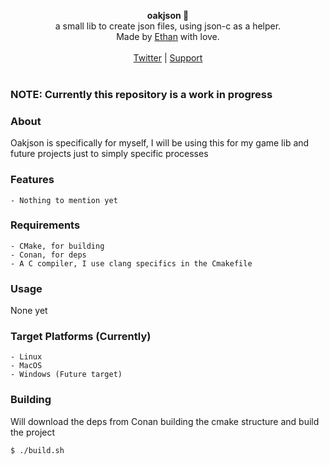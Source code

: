 <div id="header">
    <p align="center">
      <b>oakjson 🌳</b><br>
  	  <span font-size="16px">a small lib to create json files, using json-c as a helper.</span><br>
      <span font-size="12px">Made by <a href="http://epmor.app">Ethan</a> with love.</span><br><br>
      <span><a href="https://www.twitter.com/glassofethanol">Twitter</a> | <a href="https://github.com/sponsors/gweithio">Support</a></span><br><br>
    </p>
</div>

### NOTE: Currently this repository is a work in progress

### About

Oakjson is specifically for myself, I will be using this for my game lib and future projects just to simply specific processes

### Features

```
- Nothing to mention yet
```

### Requirements

```
- CMake, for building
- Conan, for deps
- A C compiler, I use clang specifics in the Cmakefile
```

### Usage

None yet

### Target Platforms (Currently)

```
- Linux
- MacOS
- Windows (Future target)
```

### Building

Will download the deps from Conan building the cmake structure and build the project

```bash
$ ./build.sh
```
